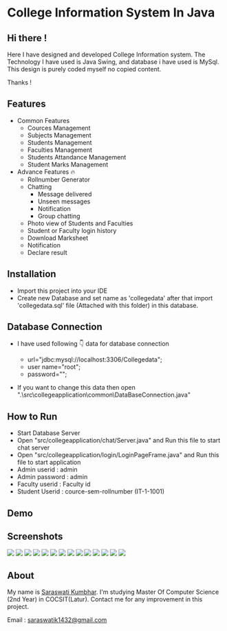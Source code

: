 # College Information System In Java

## Hi there !

Here I have designed and developed College Information system. The Technology I have used is Java Swing, and database i have used is MySql.
This design is purely coded myself no copied content.

Thanks !

## Features

 * Common Features 
      * Cources Management
      * Subjects Management
      * Students Management
      * Faculties Management
      * Students Attandance Management
      * Student Marks Management
 * Advance Features 🔥
      * Rollnumber Generator
      * Chatting
          * Message delivered
          * Unseen messages
          * Notification
          * Group chatting
      * Photo view of Students and Faculties
      * Student or Faculty login history
      * Download Marksheet
      * Notification
      * Declare result


## Installation

* Import this project into your IDE
* Create new Database and set name as 'collegedata' after that import 'collegedata.sql' file (Attached with this folder) in this database.

## Database Connection

* I have used following 👇 data for database connection
    * url="jdbc:mysql://localhost:3306/Collegedata";
    * user name="root";
    * password="";

* If you want to change this data then open ".\src\collegeapplication\common\DataBaseConnection.java"


## How to Run 

* Start Database Server
* Open "src/collegeapplication/chat/Server.java" and Run this file to start chat server
* Open "src/collegeapplication/login/LoginPageFrame.java" and Run this file to start application
* Admin userid : admin
* Admin password  : admin
* Faculty userid  : Faculty id
* Student Userid  : cource-sem-rollnumber (IT-1-1001)        

## Demo



## Screenshots

<img src="screenshots/loginscreen.png"/>
<img src="screenshots/homepage.png"/>
<img src="screenshots/courceslist.png"/>
<img src="screenshots/subjects.png"/>
<img src="screenshots/students.png"/>
<img src="screenshots/studentdetails.png"/>
<img src="screenshots/marksheet.png"/>
<img src="screenshots/faculties.png"/>
<img src="screenshots/markattandance.png"/>
<img src="screenshots/attandancereport.png"/>
<img src="screenshots/declareresult.png"/>
<img src="screenshots/groupchatting.png"/>
<img src="screenshots/personalchatting.png"/>
<img src="screenshots/collagedetails.png"/>

## About

My name is [Saraswati Kumbhar]( https://github.com/saraswati89). I'm studying Master Of Computer Science (2nd Year) in COCSIT(Latur). Contact me for any improvement in this project.



Email : saraswatik1432@gmail.com
